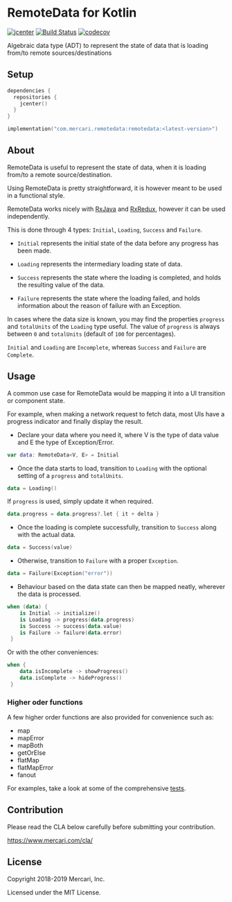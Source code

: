 # RemoteData for Kotlin

[![jcenter](https://api.bintray.com/packages/mercari-inc/maven/remotedatak/images/download.svg)](https://bintray.com/mercari-inc/maven/remotedatak/_latestVersion) 
[![Build Status](https://circleci.com/gh/mercari/RemoteDataK.svg?style=svg)](https://circleci.com/gh/mercari/RemoteDataK)
[![codecov](https://codecov.io/gh/mercari/RemoteData/branch/master/graph/badge.svg)](https://codecov.io/gh/mercari/RemoteData)

Algebraic data type (ADT) to represent the state of data that is loading from/to remote sources/destinations

## Setup

```kotlin
dependencies {
  repositories {
    jcenter()
  }
}

implementation("com.mercari.remotedata:remotedata:<latest-version>")
```

## About

RemoteData is useful to represent the state of data, when it is loading from/to a remote source/destination.

Using RemoteData is pretty straightforward, it is however meant to be used in a functional style.

RemoteData works nicely with [RxJava](https://github.com/ReactiveX/RxJava) and [RxRedux](https://github.com/mercari/RxRedux), however it can be used independently.

This is done through 4 types: `Initial`, `Loading`, `Success` and `Failure`.

- `Initial` represents the initial state of the data before any progress has been made.

- `Loading` represents the intermediary loading state of data.

- `Success` represents the state where the loading is completed, and holds the resulting value of the data.

- `Failure` represents the state where the loading failed, and holds information about the reason of failure with an Exception. 

In cases where the data size is known, you may find the properties `progress` and `totalUnits` of the `Loading` type useful.
The value of `progress` is always between `0` and `totalUnits` (default of `100` for percentages). 

`Initial` and `Loading` are `Incomplete`, whereas `Success` and `Failure` are `Complete`.

## Usage

A common use case for RemoteData would be mapping it into a UI transition or component state.

For example, when making a network request to fetch data, most UIs have a progress indicator and finally display the result.

- Declare your data where you need it, where V is the type of data value and E the type of Exception/Error.

```kotlin
var data: RemoteData<V, E> = Initial

```

- Once the data starts to load, transition to `Loading` with the optional setting of a `progress` and `totalUnits`.

```kotlin
data = Loading()
```

If `progress` is used, simply update it when required.

```kotlin
data.progress = data.progress?.let { it + delta }
```

- Once the loading is complete successfully, transition to `Success` along with the actual data.

```kotlin
data = Success(value)
```

- Otherwise, transition to `Failure` with a proper `Exception`.

```kotlin
data = Failure(Exception("error"))
```

- Behaviour based on the data state can then be mapped neatly, wherever the data is processed.
```kotlin
when (data) {
    is Initial -> initialize()
    is Loading -> progress(data.progress)
    is Success -> success(data.value) 
    is Failure -> failure(data.error)
 }
```

Or with the other conveniences:

```kotlin
when {
    data.isIncomplete -> showProgress()
    data.isComplete -> hideProgress()
 }
```

### Higher oder functions

A few higher order functions are also provided for convenience such as:

- map
- mapError
- mapBoth
- getOrElse
- flatMap
- flatMapError
- fanout

For examples, take a look at some of the comprehensive [tests](https://github.com/mercari/RemoteData/blob/master/remotedata/src/test/java/com/mercari/remotedata/RemoteDataTest.kt).

## Contribution

Please read the CLA below carefully before submitting your contribution.

https://www.mercari.com/cla/

## License

Copyright 2018-2019 Mercari, Inc.

Licensed under the MIT License. 

